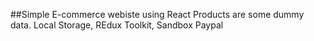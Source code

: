 ##Simple E-commerce webiste using React
Products are some dummy data.
Local Storage, REdux Toolkit, Sandbox Paypal
